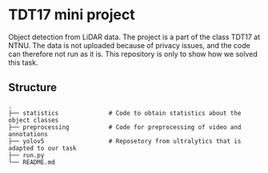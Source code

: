 # TDT17 mini project
Object detection from LiDAR data. The project is a part of the class TDT17 at NTNU. The data is not uploaded because of privacy issues, and the code can therefore not run as it is. This repository is only to show how we solved this task.

## Structure

    .
    ├── statistics              # Code to obtain statistics about the object classes
    ├── preprocessing           # Code for preprocessing of video and annotations
    ├── yolov5                  # Reposetory from ultralytics that is adapted to our task
    ├── run.py
    └── README.md
